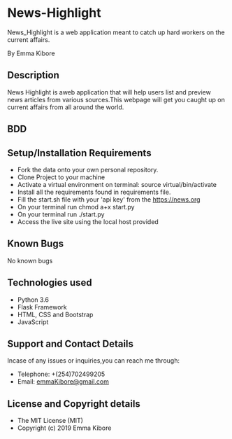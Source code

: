 # News-Highlight
News_Highlight is a web application meant to catch up hard workers on the current affairs.

By Emma Kibore

## Description
News Highlight is aweb application that will help users list and preview news articles from various sources.This webpage will get you caught up on current affairs from all around the world.

## BDD


## Setup/Installation Requirements
* Fork the data onto your own personal repository.
* Clone Project to your machine
* Activate a virtual environment on terminal: source virtual/bin/activate
* Install all the requirements found in requirements file.
* Fill the start.sh file with your 'api key' from the https://news.org
* On your terminal run chmod a+x start.py
* On your terminal run ./start.py
* Access the live site using the local host provided

## Known Bugs
No known bugs

## Technologies used
* Python 3.6
* Flask Framework
* HTML, CSS and Bootstrap
* JavaScript

## Support and Contact Details
Incase of any issues or inquiries,you can reach me through:
* Telephone: +(254)702499205
* Email: emmaKibore@gmail.com

## License and Copyright details
* The MIT License (MIT)
* Copyright (c) 2019 Emma Kibore 